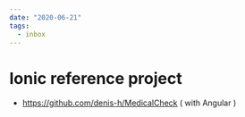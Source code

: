 ```yaml
---
date: "2020-06-21"
tags:
  - inbox
---
```


# Ionic reference project

* https://github.com/denis-h/MedicalCheck ( with Angular )
